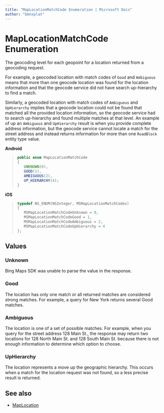 ```yaml
---
title: "MapLocationMatchCode Enumeration | Microsoft Docs"
author: "bmnxplat"
---
```


# MapLocationMatchCode Enumeration

The geocoding level for each geopoint for a location returned from a geocoding request.

For example, a geocoded location with match codes of `Good` and `Ambiguous` means that more than one geocode location was found for the location information and that the geocode service did not have search up-hierarchy to find a match.

Similarly, a geocoded location with match codes of `Ambiguous` and `UpHierarchy` implies that a geocode location could not be found that matched all the provided location information, so the geocode service had to search up-hierarchy and found multiple matches at that level. An example of up an `Ambiguous` and `UpHierarchy` result is when you provide complete address information, but the geocode service cannot locate a match for the street address and instead returns information for more than one `RoadBlock` entity type value.

**Android**

>```java
>public enum MapLocationMatchCode
>{
>    UNKNOWN(0),
>    GOOD(1),
>    AMBIGUOUS(2),
>    UP_HIERARCHY(4);
>}
>```

**iOS**

>```objectivec
>typedef NS_ENUM(NSInteger, MSMapLocationMatchCodes)
>{
>    MSMapLocationMatchCodeUnknown = 0,
>    MSMapLocationMatchCodeGood = 1,
>    MSMapLocationMatchCodeAmbiguous = 2,
>    MSMapLocationMatchCodeUpHierarchy = 4
>};
>```

## Values

### Unknown

Bing Maps SDK was unable to parse the value in the response.

### Good

The location has only one match or all returned matches are considered strong matches. For example, a query for New York returns several Good matches.

### Ambiguous

The location is one of a set of possible matches. For example, when you query for the street address 128 Main St., the response may return two locations for 128 North Main St. and 128 South Main St. because there is not enough information to determine which option to choose.

### UpHierarchy

The location represents a move up the geographic hierarchy. This occurs when a match for the location request was not found, so a less precise result is returned.

## See also

* [MapLocation](MapLocation-class.md)
